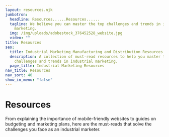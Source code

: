 ```yaml
---
layout: resources.njk
jumbotron:
  headline: Resources......Resources......
  tagline: We believe you can master the top challenges and trends in industrial
    marketing.
  img: /img/uploads/adobestock_376452528_website.jpg
  video: ""
title: Resources
seo:
  title: Industrial Marketing Manufacturing and Distribution Resources
  description: A collection of must-read resources to help you master the top
    challenges and trends in industrial marketing.
  page_title: Industrial Marketing Resources
nav_title: Resources
nav_sort: 40
show_in_menu: "false"
---
```

# Resources
From explaining the importance of mobile-friendly websites to guides on budgeting and marketing plans, here are the must-reads that solve the challenges you face as an industrial marketer.
